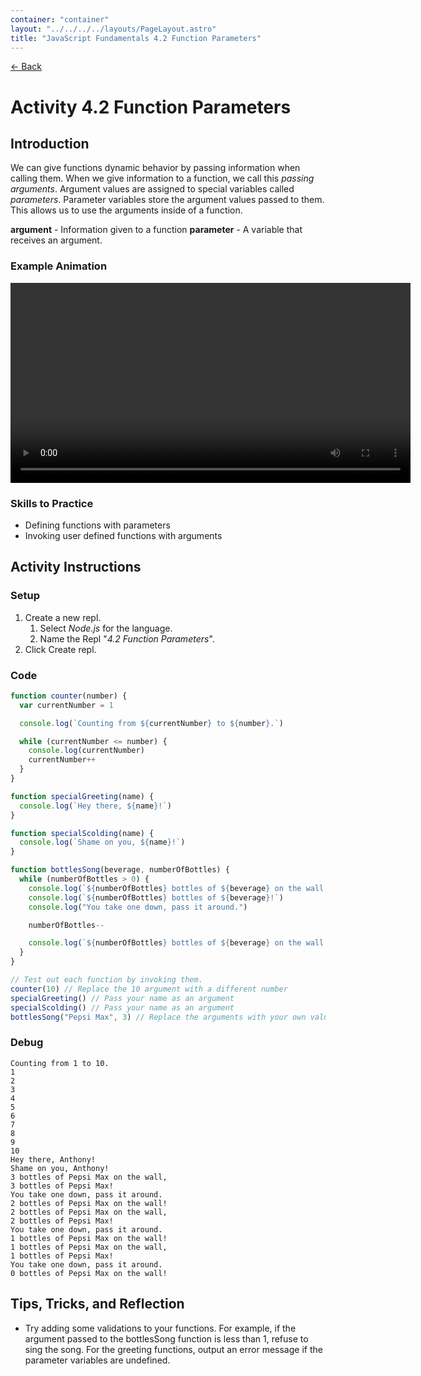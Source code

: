 ```yaml
---
container: "container"
layout: "../../../../layouts/PageLayout.astro"
title: "JavaScript Fundamentals 4.2 Function Parameters"
---
```


[← Back](/comp-sci/javascript/)

# Activity 4.2 Function Parameters

## Introduction

We can give functions dynamic behavior by passing information when calling them. When we give information to a function, we call this _passing arguments_. Argument values are assigned to special variables called _parameters_. Parameter variables store the argument values passed to them. This allows us to use the arguments inside of a function.

**argument** - Information given to a function
**parameter** - A variable that receives an argument.

### Example Animation

<video src="/assets/video/javascript/function-parameters-animation.mp4" width="640" controls></video>


### Skills to Practice

- Defining functions with parameters
- Invoking user defined functions with arguments

## Activity Instructions

### Setup

1. Create a new repl.
   1. Select _Node.js_ for the language.
   2. Name the Repl "_4.2 Function Parameters_".
2. Click Create repl.

### Code

```javascript
function counter(number) {
  var currentNumber = 1

  console.log(`Counting from ${currentNumber} to ${number}.`)

  while (currentNumber <= number) {
    console.log(currentNumber)
    currentNumber++
  }
}

function specialGreeting(name) {
  console.log(`Hey there, ${name}!`)
}

function specialScolding(name) {
  console.log(`Shame on you, ${name}!`)
}

function bottlesSong(beverage, numberOfBottles) {
  while (numberOfBottles > 0) {
    console.log(`${numberOfBottles} bottles of ${beverage} on the wall,`)
    console.log(`${numberOfBottles} bottles of ${beverage}!`)
    console.log("You take one down, pass it around.")

    numberOfBottles--

    console.log(`${numberOfBottles} bottles of ${beverage} on the wall!`)
  }
}

// Test out each function by invoking them.
counter(10) // Replace the 10 argument with a different number
specialGreeting() // Pass your name as an argument
specialScolding() // Pass your name as an argument
bottlesSong("Pepsi Max", 3) // Replace the arguments with your own values
```

### Debug

```
Counting from 1 to 10.
1
2
3
4
5
6
7
8
9
10
Hey there, Anthony!
Shame on you, Anthony!
3 bottles of Pepsi Max on the wall,
3 bottles of Pepsi Max!
You take one down, pass it around.
2 bottles of Pepsi Max on the wall!
2 bottles of Pepsi Max on the wall,
2 bottles of Pepsi Max!
You take one down, pass it around.
1 bottles of Pepsi Max on the wall!
1 bottles of Pepsi Max on the wall,
1 bottles of Pepsi Max!
You take one down, pass it around.
0 bottles of Pepsi Max on the wall!
```

## Tips, Tricks, and Reflection

- Try adding some validations to your functions. For example, if the argument passed to the bottlesSong function is less than 1, refuse to sing the song. For the greeting functions, output an error message if the parameter variables are undefined.
